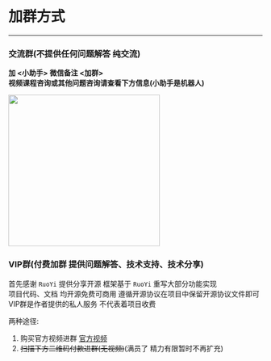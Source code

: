 # 加群方式
- - -
### 交流群(不提供任何问题解答 纯交流)

**加 <小助手> 微信备注 <加群>**<br>
**视频课程咨询或其他问题咨询请查看下方信息(小助手是机器人)**

<img src="https://foruda.gitee.com/images/1680762410689884638/60b546ca_1766278.png" width="300" height="300">

### VIP群(付费加群 提供问题解答、技术支持、技术分享)

首先感谢 `RuoYi` 提供分享开源 框架基于 `RuoYi` 重写大部分功能实现<br>
项目代码、文档 均开源免费可商用 遵循开源协议在项目中保留开源协议文件即可<br>
VIP群是作者提供的私人服务 不代表着项目收费

两种途径:
1. 购买官方视频进群 [官方视频](/common/video.md)
2. ~~扫描下方二维码付款进群(无视频)~~(满员了 精力有限暂时不再扩充)
